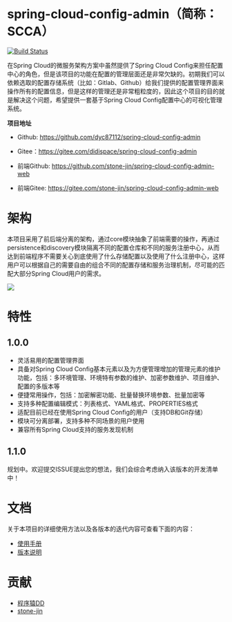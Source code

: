 # spring-cloud-config-admin（简称：SCCA）

[![Build Status](https://travis-ci.org/dyc87112/spring-cloud-config-admin.svg?branch=master)](https://travis-ci.org/dyc87112/spring-cloud-config-admin)

在Spring Cloud的微服务架构方案中虽然提供了Spring Cloud Config来担任配置中心的角色，但是该项目的功能在配置的管理层面还是非常欠缺的。初期我们可以依赖选取的配置存储系统（比如：Gitlab、Github）给我们提供的配置管理界面来操作所有的配置信息，但是这样的管理还是非常粗粒度的，因此这个项目的目的就是解决这个问题，希望提供一套基于Spring Cloud Config配置中心的可视化管理系统。

**项目地址**

- Github: https://github.com/dyc87112/spring-cloud-config-admin
- Gitee：https://gitee.com/didispace/spring-cloud-config-admin

- 前端Github: https://github.com/stone-jin/spring-cloud-config-admin-web
- 前端Gitee: https://gitee.com/stone-jin/spring-cloud-config-admin-web

# 架构

本项目采用了前后端分离的架构，通过core模块抽象了前端需要的操作，再通过persistence和discovery模块隔离不同的配置仓库和不同的服务注册中心，从而达到前端程序不需要关心到底使用了什么存储配置以及使用了什么注册中心，这样用户可以根据自己的需要自由的组合不同的配置存储和服务治理机制，尽可能的匹配大部分Spring Cloud用户的需求。

![](https://github.com/dyc87112/spring-cloud-config-admin/raw/master/statics/images/scca-arch.png)

# 特性

## 1.0.0

- 灵活易用的配置管理界面
- 具备对Spring Cloud Config基本元素以及为方便管理增加的管理元素的维护功能，包括：多环境管理、环境特有参数的维护、加密参数维护、项目维护、配置的多版本等
- 便捷常用操作，包括：加密解密功能、批量替换环境参数、批量加密等
- 支持多种配置编辑模式：列表格式、YAML格式、PROPERTIES格式
- 适配目前已经在使用Spring Cloud Config的用户（支持DB和Git存储）
- 模块可分离部署，支持多种不同场景的用户使用
- 兼容所有Spring Cloud支持的服务发现机制

## 1.1.0

规划中。欢迎提交ISSUE提出您的想法，我们会综合考虑纳入该版本的开发清单中！

# 文档

关于本项目的详细使用方法以及各版本的迭代内容可查看下面的内容：

- [使用手册](https://dyc87112.github.io/spring-cloud-config-admin/)
- [版本说明](https://dyc87112.github.io/spring-cloud-config-admin/release_notes.html)

# 贡献

- [程序猿DD](https://github.com/dyc87112)
- [stone-jin](https://github.com/stone-jin)
